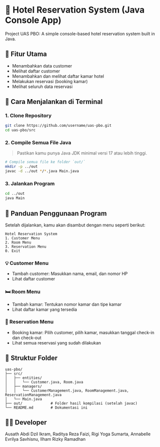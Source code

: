# 🏨 Hotel Reservation System (Java Console App)

Project UAS PBO: A simple console-based hotel reservation system built in Java.

## 📁 Fitur Utama

- Menambahkan data customer
- Melihat daftar customer
- Menambahkan dan melihat daftar kamar hotel
- Melakukan reservasi (booking kamar)
- Melihat seluruh data reservasi

## 🚀 Cara Menjalankan di Terminal

### 1. Clone Repository

```bash
git clone https://github.com/username/uas-pbo.git
cd uas-pbo/src
```

### 2. Compile Semua File Java

> Pastikan kamu punya Java JDK minimal versi 17 atau lebih tinggi.

```bash
# Compile semua file ke folder `out/`
mkdir -p ../out
javac -d ../out */*.java Main.java
```

### 3. Jalankan Program

```bash
cd ../out
java Main
```

## 🧭 Panduan Penggunaan Program

Setelah dijalankan, kamu akan disambut dengan menu seperti berikut:

```
Hotel Reservation System
1. Customer Menu
2. Room Menu
3. Reservation Menu
0. Exit
```

### 💡 Customer Menu

- Tambah customer: Masukkan nama, email, dan nomor HP
- Lihat daftar customer

### 🛏 Room Menu

- Tambah kamar: Tentukan nomor kamar dan tipe kamar
- Lihat daftar kamar yang tersedia

### 📅 Reservation Menu

- Booking kamar: Pilih customer, pilih kamar, masukkan tanggal check-in dan check-out
- Lihat semua reservasi yang sudah dilakukan

## 🧱 Struktur Folder

```
uas-pbo/
├── src/
│   ├── entities/
│   │   └── Customer.java, Room.java
│   ├── managers/
│   │   └── CustomerManagement.java, RoomManagement.java, ReservationManagement.java
│   └── Main.java
├── out/             # Folder hasil kompilasi (setelah javac)
└── README.md        # Dokumentasi ini
```

## 🧑‍💻 Developer
Ausath Abdi Dzil Ikram, 
Raditya Reza Faizi, 
Rigi Yoga Sumarta, 
Annabelle Evrilya Savhisnu, 
Ilham Rizky Ramadhan
 
